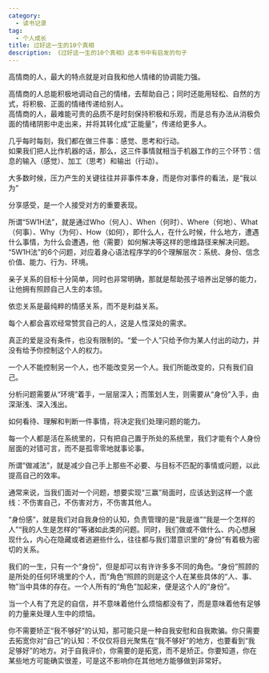 ```yaml
---
category:
  - 读书记录
tag:
  - 个人成长
title: 过好这一生的10个真相
description: 《过好这一生的10个真相》这本书中有启发的句子
---
```


高情商的人，最大的特点就是对自我和他人情绪的协调能力强。

高情商的人总能积极地调动自己的情绪，去帮助自己；同时还能用轻松、自然的方式，将积极、正面的情绪传递给别人。   
高情商的人，最难能可贵的品质不是时刻保持积极和乐观，而是总有办法从消极负面的情绪阴影中走出来，并将其转化成“正能量”，传递给更多人。

几乎每时每刻，我们都在做三件事：感觉、思考和行动。   
如果我们把人比作机器的话，那么，这三件事情就相当于机器工作的三个环节：信息的输入（感觉）、加工（思考）和输出（行动）。

大多数时候，压力产生的关键往往并非事件本身，而是你对事件的看法，是“我以为”

分享感受，是一个人接受对方的重要表现。

所谓“5W1H法”，就是通过Who（何人）、When（何时）、Where（何地）、What（何事）、Why（为何）、How（如何），即什么人，在什么时候，什么地方，遭遇什么事情，为什么会遭遇，他（需要）如何解决等这样的思维路径来解决问题。   
“5W1H法”的6个问题，对应着身心语法程序学的6个理解层次：系统、身份、信念价值、能力、行为、环境。

亲子关系的目标十分简单，同时也非常明确，那就是帮助孩子培养出足够的能力，让他拥有照顾自己人生的本领。

依恋关系是最纯粹的情感关系，而不是利益关系。

每个人都会喜欢经常赞赏自己的人，这是人性深处的需求。

真正的爱是没有条件，也没有限制的。“爱一个人”只给予你为某人付出的动力，并没有给予你控制这个人的权力。

一个人不能控制另一个人，也不能改变另一个人。我们所能改变的，只有我们自己。

分析问题需要从“环境”着手，一层层深入；而策划人生，则需要从“身份”入手，由深渐浅、深入浅出。

如何看待、理解和判断一件事情，将决定我们处理问题的能力。

每一个人都是活在系统里的，只有把自己置于所处的系统里，我们才能有个人身份层面的对错可言，而不是孤零零地就事论事。

所谓“做减法”，就是减少自己手上那些不必要、与目标不匹配的事情或问题，以此提高自己的效率。

通常来说，当我们面对一个问题，想要实现“三赢”局面时，应该达到这样一个底线：不伤害自己，不伤害对方，不伤害其他人。

“身份感”，就是我们对自我身份的认知，负责管理的是“我是谁”“我是一个怎样的人”“我的人生是怎样的”等诸如此类的问题。同时，我们做或不做什么、内心想展现什么，内心在隐藏或者逃避些什么，往往都与我们潜意识里的“身份”有着极为密切的关系。

我们的一生，只有一个“身份”，但是却可以有许许多多不同的角色。“身份”照顾的是所处的任何环境里的个人，而“角色”照顾的则是这个人在某些具体的“人、事、物”当中具体的存在。一个人所有的“角色”加起来，便是这个人的“身份”。

当一个人有了充足的自信，并不意味着他什么烦恼都没有了，而是意味着他有足够的力量来处理人生中的烦恼。

你不需要矫正“我不够好”的认知，那可能只是一种自我安慰和自我欺骗。你只需要去拓宽你对“自己”的认知：不仅仅将目光聚焦在“我不够好”的地方，也要看到“我足够好”的地方。对于自我评价，你需要的是拓宽，而不是矫正。你要知道，你在某些地方可能确实很差，可是这不影响你在其他地方能够做到非常好。